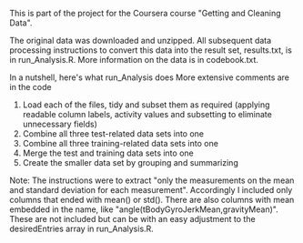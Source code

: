 This is part of the project for the Coursera course "Getting and Cleaning Data".

The original data was downloaded and unzipped.  All subsequent data processing instructions to convert this data into the result set, results.txt, is in
run_Analysis.R.  More information on the data is in codebook.txt.

In a nutshell, here's what run_Analysis does
More extensive comments are in the code
1.  Load each of the files, tidy and subset them as required (applying readable column labels, activity values and subsetting to eliminate unnecessary fields)
2.  Combine all three test-related data sets into one
3.  Combine all three training-related data sets into one
4.  Merge the test and training data sets into one
5.  Create the smaller data set by grouping and summarizing

Note: 
The instructions were to extract "only the measurements on the mean and standard deviation for each measurement".  Accordingly I included only columns that ended with mean() or std().  There are also columns with mean embedded in the name, like "angle(tBodyGyroJerkMean,gravityMean)".  These are not included but can be with an easy adjustment to the desiredEntries array in run_Analysis.R.



